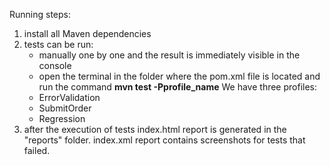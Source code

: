 
Running steps:
1. install all Maven dependencies
2. tests can be run:
   - manually one by one and the result is immediately visible in the console
   - open the terminal in the folder where the pom.xml file is located and run the command **mvn test -Pprofile_name**
   We have three profiles:
   - ErrorValidation
   - SubmitOrder
   -  Regression
3. after the execution of tests index.html report is generated in the "reports" folder. 
index.xml report contains screenshots for tests that failed.


